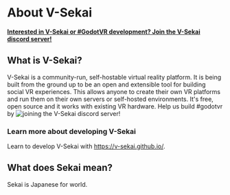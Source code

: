 # About V-Sekai

**[Interested in V-Sekai or #GodotVR development? Join the V-Sekai discord server!](https://discord.gg/7BQDHesck8)**

## What is V-Sekai?

V-Sekai is a community-run, self-hostable virtual reality platform. It is being built from the ground up to be an open and extensible tool for building social VR experiences. This allows anyone to create their own VR platforms and run them on their own servers or self-hosted environments. It's free, open source and it works with existing VR hardware. Help us build #godotvr by 
![joining the V-Sekai discord server!](https://discord.gg/7BQDHesck8)

### Learn more about developing V-Sekai

Learn to develop V-Sekai with https://v-sekai.github.io/.

## What does Sekai mean?

Sekai is Japanese for world.
